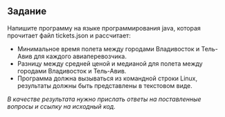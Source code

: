 <h2>Задание</h2>
Напишите программу на языке программирования
java, которая прочитает файл tickets.json и
рассчитает:
<ul>
<li>Минимальное время полета между городами
  Владивосток и Тель-Авив для каждого
  авиаперевозчика.</li>
<li>Разницу между средней ценой и медианой для
  полета между городами Владивосток и Тель-Авив.</li>
<li>Программа должна вызываться из командной строки
  Linux, результаты должны быть представлены в
  текстовом виде.</li>
</ul>
  <p><i>В качестве результата нужно прислать ответы на
  поставленные вопросы и ссылку на исходный код.</i></p>
